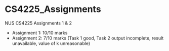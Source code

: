 # CS4225_Assignments

NUS CS4225 Assignments 1 & 2
- Assignment 1: 10/10 marks
- Assignment 2: 7/10 marks (Task 1 good, Task 2 output incomplete, result unavailable, value of k unreasonable)
